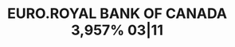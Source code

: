 ---
layout: asset
title: EURO.ROYAL BANK OF CANADA 3,957% 03|11                      
isin: XS0248491556
---